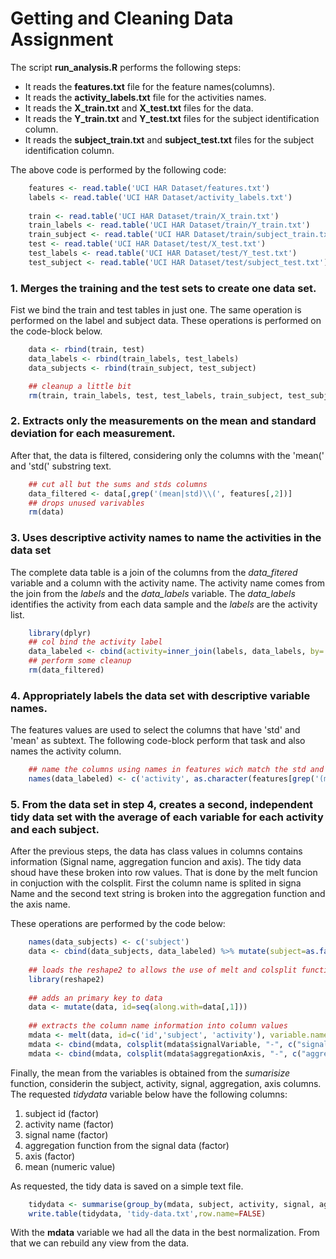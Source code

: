 Getting and Cleaning Data Assignment
=======================

The script **run_analysis.R** performs the following steps:

- It reads the **features.txt** file for the feature names(columns).
- It reads the **activity_labels.txt** file for the activities names.
- It reads the **X_train.txt** and **X_test.txt** files for the data.
- It reads the **Y_train.txt** and **Y_test.txt** files for the subject identification column.
- It reads the **subject_train.txt** and **subject_test.txt** files for the subject identification column.

The above code is performed by the following code:

```r
    features <- read.table('UCI HAR Dataset/features.txt')
    labels <- read.table('UCI HAR Dataset/activity_labels.txt')
    
    train <- read.table('UCI HAR Dataset/train/X_train.txt')
    train_labels <- read.table('UCI HAR Dataset/train/Y_train.txt')
    train_subject <- read.table('UCI HAR Dataset/train/subject_train.txt')
    test <- read.table('UCI HAR Dataset/test/X_test.txt')
    test_labels <- read.table('UCI HAR Dataset/test/Y_test.txt')
    test_subject <- read.table('UCI HAR Dataset/test/subject_test.txt')
```

### 1. Merges the training and the test sets to create one data set.

Fist we bind the train and test tables in just one. The same operation is performed on the label and subject data. These operations is performed on the code-block below.   

```r
    data <- rbind(train, test)
    data_labels <- rbind(train_labels, test_labels)
    data_subjects <- rbind(train_subject, test_subject)

    ## cleanup a little bit
    rm(train, train_labels, test, test_labels, train_subject, test_subject)
```

### 2. Extracts only the measurements on the mean and standard deviation for each measurement. 

After that, the data is filtered, considering only the columns with the 'mean(' and 'std(' substring text.  

```r
    ## cut all but the sums and stds columns
    data_filtered <- data[,grep('(mean|std)\\(', features[,2])]
    ## drops unused varivables
    rm(data)
```

### 3. Uses descriptive activity names to name the activities in the data set

The complete data table is a join of the columns from the *data_fitered* variable and a column with the activity name. The activity name comes from the join from the *labels* and the *data_labels* variable. The *data_labels* identifies the activity from each data sample and the *labels* are the activity list.  

```r
    library(dplyr)
    ## col bind the activity label
    data_labeled <- cbind(activity=inner_join(labels, data_labels, by='V1')$V2, data_filtered)
    ## perform some cleanup
    rm(data_filtered)
```

### 4. Appropriately labels the data set with descriptive variable names. 

The features values are used to select the columns that have 'std' and 'mean' as subtext. The following code-block perform that task and also names the activity column.   

```r
    ## name the columns using names in features wich match the std and mean
    names(data_labeled) <- c('activity', as.character(features[grep('(mean|std)\\(', features[,2]),2]))
```

### 5. From the data set in step 4, creates a second, independent tidy data set with the average of each variable for each activity and each subject.

After the previous steps, the data has class values in columns contains information (Signal name, aggregation funcion and axis). The tidy data shoud have these broken into row values. That is done by the melt funcion in conjuction with the colsplit. First the column name is splited in signa Name and the second text string is broken into the aggregation function and the axis name.  

These operations are performed by the code below:

```r
    names(data_subjects) <- c('subject')
    data <- cbind(data_subjects, data_labeled) %>% mutate(subject=as.factor(subject))
    
    ## loads the reshape2 to allows the use of melt and colsplit functions
    library(reshape2)
    
    ## adds an primary key to data
    data <- mutate(data, id=seq(along.with=data[,1]))
    
    ## extracts the column name information into column values
    mdata <- melt(data, id=c('id','subject', 'activity'), variable.name = 'signalVariable')
    mdata <- cbind(mdata, colsplit(mdata$signalVariable, "-", c("signal","aggregationAxis")))  %>% select(-signalVariable) %>% mutate(signal=as.factor(signal))
    mdata <- cbind(mdata, colsplit(mdata$aggregationAxis, "-", c("aggregation", "axis")))  %>% select(-aggregationAxis) %>% mutate(aggregation=as.factor(aggregation), axis=as.factor(axis))
```
Finally, the mean from the variables is obtained from the *sumarisize* function, considerin the subject, activity, signal, aggregation, axis columns. The requested *tidydata* variable below have the following columns:

1. subject id (factor)
2. activity name (factor)
3. signal name (factor)
4. aggregation function from the signal data (factor)
5. axis (factor)
6. mean (numeric value)

As requested, the tidy data is saved on a simple text file.

```r
    tidydata <- summarise(group_by(mdata, subject, activity, signal, aggregation, axis), mean(value))
    write.table(tidydata, 'tidy-data.txt',row.name=FALSE)
```

With the **mdata** variable we had all the data in the best normalization. From that we can rebuild any view from the data.
